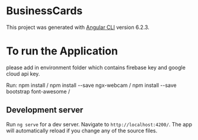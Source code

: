 # BusinessCards

This project was generated with [Angular CLI](https://github.com/angular/angular-cli) version 6.2.3.

# To run the Application

please add in environment folder which contains firebase key and google cloud api key.

Run: 
npm install / 
npm install --save ngx-webcam / 
npm install --save bootstrap font-awesome / 

## Development server

Run `ng serve` for a dev server. Navigate to `http://localhost:4200/`. The app will automatically reload if you change any of the source files.


